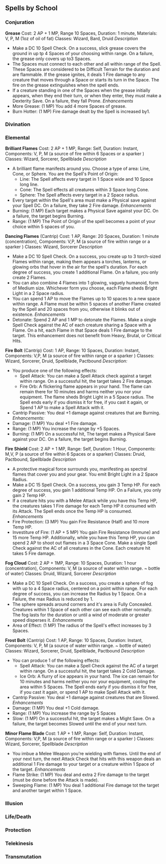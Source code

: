 ## Spells by School

### Conjuration
**Grease**
Cost: 2 AP + 1 MP, Range 10 Spaces, Duration: 1 minute, Materials: V, P, M (1oz of oil of fat)
Classes: Wizard, Bard, Druid
*Description*
- Make a DC 10 Spell Check. On a success, slick grease covers the ground in up tp 4 Spaces of your choosing within range. On a failure, the grease only covers up to3 Spaces.
- The Spaces must connect to each other and all within range of the Spell. These Spaces are considered to be Difficult Terrain for the duration and are flammable. If the grease ignites, it deals 1 Fire damage to any creature that moves through a Space or starts its turn in the Space. The fire on the grease extinguishes when the spell ends.
- If a creature standing in one of the Spaces when the grease initially appears, when they end their turn, or when they enter, they must make a Dexterity Save. On a failure, they fall Prone.
*Enhancements*
- More Grease: (1 MP) You add 4 more Spaces of grease.
- Burn Hotter: (1 MP) Fire damage dealt by the Spell is increased by1.

### Divination

### Elemental

**Brilliant Flames**
Cost: 2 AP + 1 MP, Range: Self, Duration: Instant, Components: V, P, M (a source of fire within 6 Spaces or a sparker )
Classes: Wizard, Sorcerer, Spellblade
*Description*
- A brilliant flame manifests around you. Choose a type of area: Line, Cone, or Sphere. You are the Spell's Point of Origin:
	- Line: The Spell affects every target in 1 Space wide and 10 Space long line.
	- Cone: The Spell effects all creatures within 3 Space long Cone. 
	- Sphere: The Spell affects every target in a 2 Space radius.
- Every target within the Spell's area must make a Physical save against your Spell DC. On a failure, they take 2 Fire damage. 
*Enhancements*
 - Burning: (1 MP) Each target makes a Physical Save against your DC. On a failure, the target begins Burning. 
 - Range: (1 MP) The Point of Origin of the spell becomes a point of your choice within 5 spaces of you. 

**Dancing Flames**
(Cantrip)
Cost: 1 AP, Range: 20 Spaces, Duration: 1 minute (concentration), Components: V,P, M (a source of fire within range or a sparker )
Classes: Wizard, Sorcerer
*Description*
- Make a DC 10 Spell Check. On a success, you create up to 3 torch-sized Flames within range, making them appears a torches, lanterns, or glowing orbs that hover in the air for the spell's duration. For each degree of success, you create 1 additional Flame. On a failure, you only create 2 Flames.
- You can also combine 4 Flames into 1 glowing, vaguely humanoid, form of Medium size. Whichever form you choose, each Flame sheds Bright Light in a 2 Space radius.
- You can spend 1 AP to move the Flames up to 10 spaces to a new space within range. A Flame must be within 5 spaces of another Flame created by the Spell and 20 spaces from you, otherwise it blinks out of existence.
*Enhancements*
- Detonate: Spend 2 AP and 1 MP to detonate the Flames. Make a single Spell Check against the AC of each creature sharing a Space with a Flame. On a hit, each Flame in that Space deals 1 Fire damage to the target. This enhancement does not benefit from Heavy, Brutal, or Critical Hits.

**Fire Bolt**
(Cantrip)
Cost: 1 AP, Range: 10 Spaces, Duration: Instant, Components: V,P, M (a source of fire within range or a sparker )
Classes: Wizard, Sorcerer, Druid, Spellblade, Pactbound
*Description:* 
- You produce one of the following effects:
	- Spell Attack: You can make a Spell Attack check against a target within range. On a successful hit, the target takes 2 Fire damage.
	- Fire Orb: A flickering flame appears in your hand. The flame can remain there for 10 minutes and harms neither you nor your equipment. The flame sheds Bright Light in a 5 Space radius. The Spell ends early if you dismiss it for free, if you cast it again, or Spend 1 AP to make a Spell Attack with it.
- Cantrip Passive: You deal +1 damage against creatures that are Burning.
*Enhancements:*
- Damage: (1 MP) You deal +1 Fire damage.
- Range: (1 MP) You increase the range by +5 Spaces.
- Burning: (1 MP) On a successful hit, The target makes a Physical Save against your DC. On a failure, the target begins Burning. 

**Fire Shield**
Cost: 2 AP + 1 MP, Range: Self, Duration: 1 Hour, Components: M,V, P (a source of fire within 6 Spaces or a sparker)
Classes: Druid, Pactbound, Spellblade
*Description*
- A protective magical force surrounds you, manifesting as spectral flames that cover you and your gear. You emit Bright Light in a 2 Space Radius.
- Make a DC 15 Spell Check. On a success, you gain 3 Temp HP. For each degree of success, you gain 1 additional Temp HP. On a Failure, you only gain 2 Temp HP. 
- If a creature hits you with a Melee Attack while you have this Temp HP, the creatures takes 1 Fire damage for each Temp HP it consumed with its Attack. The Spell ends once the Temp HP is consumed.
*Enhancements*
- Fire Protection: (3 MP) You gain Fire Resistance (Half) and 10 more Temp HP.
- Investiture of Fire: (1 AP + 5 MP) You gain Fire Resistance (Immune) and 15 more Temp HP. Additionally, while you have this Temp HP, you can spend 2 AP to shoot out flames in a 3 Space Cone. Make a single Spell Check against the AC of all creatures in the Cone. Each creature hit takes 5 Fire damage. 

**Fog Cloud**
Cost: 2 AP + 1MP, Range: 10 Spaces, Duration: 1 hour (concentration), Components: V, M (a source of water within range. ~ bottle of water)
Classes: Druid, Wizard, Sorcerer
*Description*
- Make a DC 10 Spell Check. On a success, you create a sphere of fog with up to a 4 Space radius, centered on a point within range. For each degree of success, you can increase the Radius by 1 Space. On a Failure, the max Radius is reduced by 1.
- The sphere spreads around corners and it's area is Fully Concealed. Creatures within 1 Space of each other can see each other normally. The fog lasts for the duration or until a wind of moderate or greater speed disperses it. 
*Enhancements*
- Area of Effect: (1 MP) The radius of the Spell's effect increases by 3 Spaces.

**Frost Bolt**
(Cantrip)
Cost: 1 AP, Range: 10 Spaces, Duration: Instant, Components: V, P, M (a source of water within range. ~ bottle of water)
Classes: Wizard, Sorcerer, Druid, Spellblade, Pactbound
*Description*
- You can produce 1 of the following effects:
	- Spell Attack: You can make a Spell Check against the AC of a target within range. On a successful hit, the target takes 2 Cold Damage.
	- Ice Orb: A flurry of ice appears in your hand. The ice can remain for 10 minutes and harms neither you nor your equipment, cooling the area within 5 Spaces. The Spell ends early if you dismiss it for free, if you cast it again, or spend 1 AP to make Spell Attack with it.
- Cantrip Passive: You deal +1 damage against creatures that are Slowed.
*Enhancements*
- Damage: (1 MP) You deal +1 Cold damage.
- Range: (1 MP) You increase the range by 5 Spaces
- Slow: (1 MP) On a successful hit, the target makes a Might Save. On a failure, the target becomes Slowed until the end of your next turn.

**Minor Flame Blade**
Cost: 1 AP + 1 MP, Range: Self, Duration: Instant, Components: V,P, M (a source of fire within range or a sparker )
Classes: Wizard, Sorcerer, Spellblade
*Description*
- You imbue a Melee Weapon you're wielding with flames. Until the end of your next turn, the next Attack Check that hits with this weapon deals an additional 1 Fire damage to your target or a creature within 1 Space of the target. 
*Enhancements*
- Flame Strike: (1 MP) You deal and extra 2 Fire damage to the target (must be done before the Attack is made).
- Sweeping Flame: (1 MP) You deal 1 additional Fire damage tot the target and another target within 1 Space. 



### Illusion

### Life/Death

### Protection

### Telekinesis

### Transmutation

